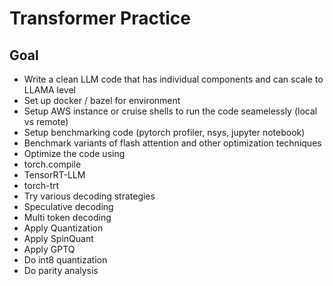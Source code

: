 # Transformer Practice

## Goal

- Write a clean LLM code that has individual components and can scale to LLAMA level
- Set up docker / bazel for environment
- Setup AWS instance or cruise shells to run the code seamelessly (local vs remote)
- Setup benchmarking code (pytorch profiler, nsys, jupyter notebook)
- Benchmark variants of flash attention and other optimization techniques
- Optimize the code using
 - torch.compile
 - TensorRT-LLM
 - torch-trt
- Try various decoding strategies
 - Speculative decoding
 - Multi token decoding
- Apply Quantization
 - Apply SpinQuant
 - Apply GPTQ
 - Do int8 quantization
- Do parity analysis 